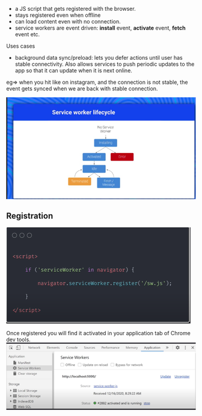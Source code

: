 
- a JS script that gets registered with the browser.
- stays registered even when offline
- can load content even with no connection.
- service workers are event driven: **install** event, **activate** event, **fetch** event etc.

Uses cases

- background data sync/preload: lets you defer actions until user has stable connectivity. Also allows services to push periodic updates to the app so that it can update when it is next online.

eg=> when you hit like on instagram, and the connection is not stable, the event gets synced when we are back with stable connection.

![Service worker lifecycle](/assets/images/2023-08-16-16-44-43.png)

## Registration

![](/assets/images/2023-08-16-17-18-27.png)

Once registered you will find it activated in your application tab of Chrome dev tools.
![](/assets/images/2023-08-16-17-19-17.png)

